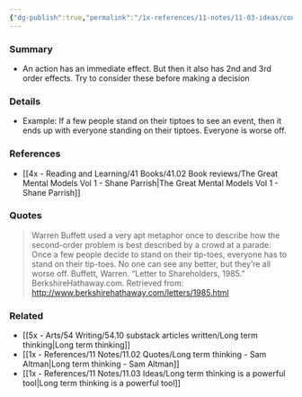 ```yaml
---
{"dg-publish":true,"permalink":"/1x-references/11-notes/11-03-ideas/consider-second-order-effects-of-your-actions/","title":"Consider second order effects of your actions","created":"2024-12-12T13:42:41.021+03:00","updated":"2024-12-12T21:08:01.977+03:00"}
---
```



### Summary
- An action has an immediate effect. But then it also has 2nd and 3rd order effects. Try to consider these before making a decision

### Details
- Example: If a few people stand on their tiptoes to see an event, then it ends up with everyone standing on their tiptoes. Everyone is worse off.

### References
- [[4x - Reading and Learning/41 Books/41.02 Book reviews/The Great Mental Models Vol 1 - Shane Parrish\|The Great Mental Models Vol 1 - Shane Parrish]]

### Quotes
> Warren Buffett used a very apt metaphor once to describe how the second-order problem is best described by a crowd at a parade: Once a few people decide to stand on their tip-toes, everyone has to stand on their tip-toes. No one can see any better, but they’re all worse off.
> Buffett, Warren.
> “Letter to Shareholders, 1985.” BerkshireHathaway.com. Retrieved from: http://www.berkshirehathaway.com/letters/1985.html

### Related
- [[5x - Arts/54 Writing/54.10 substack articles written/Long term thinking\|Long term thinking]]
- [[1x - References/11 Notes/11.02 Quotes/Long term thinking - Sam Altman\|Long term thinking - Sam Altman]]
- [[1x - References/11 Notes/11.03 Ideas/Long term thinking is a powerful tool\|Long term thinking is a powerful tool]]
